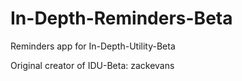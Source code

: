 # In-Depth-Reminders-Beta
Reminders app for In-Depth-Utility-Beta 

Original creator of IDU-Beta: zackevans
